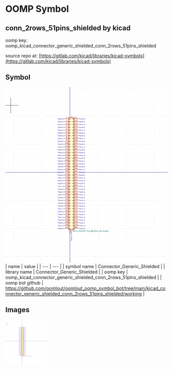 # OOMP Symbol  
## conn_2rows_51pins_shielded  by kicad  
  
oomp key: oomp_kicad_connector_generic_shielded_conn_2rows_51pins_shielded  
  
source repo at: [https://gitlab.com/kicad/libraries/kicad-symbols](https://gitlab.com/kicad/libraries/kicad-symbols)  
## Symbol  
  
[![working.png](working_600.png)](working.png)  
| name | value | 
| --- | --- | 
| symbol name | Connector_Generic_Shielded | 
| library name | Connector_Generic_Shielded | 
| oomp key | oomp_kicad_connector_generic_shielded_conn_2rows_51pins_shielded | 
| oomp bot github | https://github.com/oomlout/oomlout_oomp_symbol_bot/tree/main/kicad_connector_generic_shielded_conn_2rows_51pins_shielded/working | 
## Images  
  
[![working.png](working_140.png)](working.png)  
